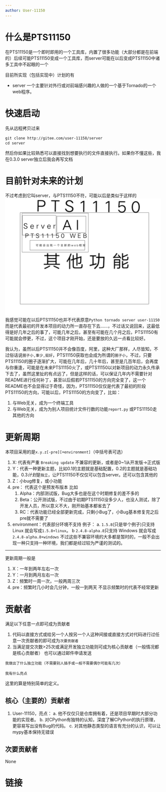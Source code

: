 ```yaml
---
author: User-11150
---
```

# 什么是PTS11150
在PTS11150是一个即时即用的一个工具库，内置了很多功能（大部分都是在前端的）后续可能PTS11150变成一个工具库，而server可能在以后变成PTS11150中诸多工具中不起眼的一个

目前所实现（包括实现中）计划的有
- server 一个主要针对外行或对前端感兴趣的人做的一个基于Tornado的一个web程序。
# 快速启动
先从远程拷贝过来
```shell
git clone http://gitee.com/user-11158/server
cd server
```
然后你如果比较熟悉可以直接找到想要执行的文件直接执行。如果你不懂这些，我在0.3.0 server独立后我会再写文档

# 目前针对未来的计划
不过考虑到它叫server，与PTS11150不符，可能以后是类似于这样的
![](./docs_assets/in_future_big_plan.png)
我感觉可能在以后PTS11150也并不代表原意`Python tornado server user-11150`而是代表最初的开发本项目的动力所一直存在下去......，不过话又说回来，这最低得是好几年之后的事了，可能几年之后，甚至有可能在几个月之后，PTS11150有可能就会停更，不过，这个项目才刚开始，还是要放的久远一点看比较好。

我认为，虽然以后PTS11150并不会像百度，阿里，这种大厂那样，人尽皆知，不过俗话说`圈子小,事少,挺好`，PTS11150获取也会成为所谓的`圈子小`，不过，只要PTS11150的圈子逐渐扩大，可能在几年后，几十年后，甚至是几百年后，会再度与你重逢，可能是在未来PTS11150火了，或PTS11150以对新项目的动力永久传承下去了，虽然这里扯的有点远了，但是这样的话，可以保证几年内不需要针对README进行任何补丁，甚至以后假若PTS11150的方向完全变了，这一个README也不会显得过于奇怪，因为，PTS11150仅仅是代表了最初的阶段PTS11150的方向，可能以后，PTS11150的方向变了，比如：
1. 与Web无关，成为一个终端工具
2. 与Web无关，成为为别人项目统计文件行数的功能`report.py`
或PTS11150走其他的方向
# 更新周期
本项目采用的是`x.y.z[-pre][+environment]`（中括号表可选）

1. X: 代表有严重 `Breaking update` 不兼容的更新，或者是0~1从开发版->正式版
2. Y：代表一种更新主题，比如0.1的主题就是基础配置，0.2的主题就是基础功能，0.3*计划*是`独立`，让PTS11150不仅仅可以包含server。还可以包含其他的
3. Z：小bug修复，或小功能
4. pre：
代表这个是预发布版本
比如
    1. Alpha：内部测试版，Bug大多也是在这个时期修复的差不多的
    2. Beta：公开测试版，不过由于初期PTS11150没多少人，也没人测试，除了开发人员，所以意义不大，刚开始基本都省去了
    3. RC：代表功能已经全部更新完成，只剩小Bug了，小Bug基本修复完之后pre就不需要了
5. environment：代表部分环境不支持
例子：
a. `1.5.8`(只是举个例子)只支持 Linux 就会写成`1.5.8+linux`。
b `2.4.8-alpha.8`只支持 Windows 就会写成`2.4.8-alpha.8+windows`
不过这些不兼容环境的大多都是暂时的，一般不会出现一种只支持一种环境，我们都是经过较为严谨的测试的。

---
更新周期一般是
1. X：一年到两年左右一次
2. Y：一月到两月左右一次
3. Z：频繁时一周一次，一般两周三次
4. pre：频繁时几小时会几分钟，一般一到两天
不显示频繁时的代表不经常更新
# 贡献者
满足以下任意一点即可成为贡献者
1. 代码以直接方式或给另一个人按另一个人这种间接或直接方式对代码进行过任意一次贡献者的即可成为`次要贡献者`
2. 当满足提交次数>25次或满足开发独立功能则可成为核心贡献者（一般情况都是核心贡献者）
也可以通过邮件申请发送
```
我做出了什么独立功能（不需要别人插手或一般不需要偶尔可能有几次）

我有什么亮点
```
这里的算是特别简单的定义。
## 核心（主要的）贡献者
1. User-11150，亮点：
a. 他不仅仅只是仓库拥有着，还是项目早期时大部分功能的实现者。
b. 对CPython有独特的认知，深度了解CPython的执行原理，更容易写出没有Bug的代码。
c. 对其他静态类型的语言有充分的认识，可以让mypy基本保持无错误
## 次要贡献者
None
# 链接
[仓库]: [https://gitee.com/user-11150/server](https://gitee.com/user-11150/server)
